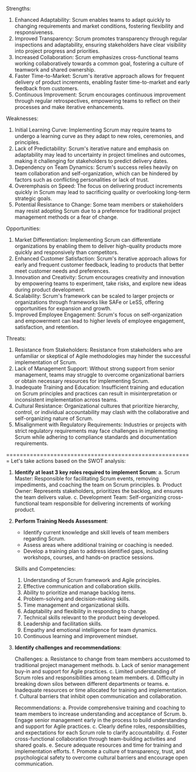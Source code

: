 Strengths:
1. Enhanced Adaptability: Scrum enables teams to adapt quickly to changing requirements and market conditions, fostering flexibility and responsiveness.
2. Improved Transparency: Scrum promotes transparency through regular inspections and adaptability, ensuring stakeholders have clear visibility into project progress and priorities.
3. Increased Collaboration: Scrum emphasizes cross-functional teams working collaboratively towards a common goal, fostering a culture of teamwork and shared ownership.
4. Faster Time-to-Market: Scrum's iterative approach allows for frequent delivery of product increments, enabling faster time-to-market and early feedback from customers.
5. Continuous Improvement: Scrum encourages continuous improvement through regular retrospectives, empowering teams to reflect on their processes and make iterative enhancements.

Weaknesses:

1. Initial Learning Curve: Implementing Scrum may require teams to undergo a learning curve as they adapt to new roles, ceremonies, and principles.
2. Lack of Predictability: Scrum's iterative nature and emphasis on adaptability may lead to uncertainty in project timelines and outcomes, making it challenging for stakeholders to predict delivery dates.
3. Dependency on Team Dynamics: Scrum's success relies heavily on team collaboration and self-organization, which can be hindered by factors such as conflicting personalities or lack of trust.
4. Overemphasis on Speed: The focus on delivering product increments quickly in Scrum may lead to sacrificing quality or overlooking long-term strategic goals.
5. Potential Resistance to Change: Some team members or stakeholders may resist adopting Scrum due to a preference for traditional project management methods or a fear of change.

Opportunities:

1. Market Differentiation: Implementing Scrum can differentiate organizations by enabling them to deliver high-quality products more quickly and responsively than competitors.
2. Enhanced Customer Satisfaction: Scrum's iterative approach allows for early and frequent customer feedback, leading to products that better meet customer needs and preferences.
3. Innovation and Creativity: Scrum encourages creativity and innovation by empowering teams to experiment, take risks, and explore new ideas during product development.
4. Scalability: Scrum's framework can be scaled to larger projects or organizations through frameworks like SAFe or LeSS, offering opportunities for expansion and growth.
5. Improved Employee Engagement: Scrum's focus on self-organization and empowerment can lead to higher levels of employee engagement, satisfaction, and retention.

Threats:

1. Resistance from Stakeholders: Resistance from stakeholders who are unfamiliar or skeptical of Agile methodologies may hinder the successful implementation of Scrum.
2. Lack of Management Support: Without strong support from senior management, teams may struggle to overcome organizational barriers or obtain necessary resources for implementing Scrum.
3. Inadequate Training and Education: Insufficient training and education on Scrum principles and practices can result in misinterpretation or inconsistent implementation across teams.
4. Cultural Resistance: Organizational cultures that prioritize hierarchy, control, or individual accountability may clash with the collaborative and self-organizing nature of Scrum.
5. Misalignment with Regulatory Requirements: Industries or projects with strict regulatory requirements may face challenges in implementing Scrum while adhering to compliance standards and documentation requirements.


=======================================================
Let's take actions based on the SWOT analysis:

1. **Identify at least 3 key roles required to implement Scrum**:
   a. Scrum Master: Responsible for facilitating Scrum events, removing impediments, and coaching the team on Scrum principles.
   b. Product Owner: Represents stakeholders, prioritizes the backlog, and ensures the team delivers value.
   c. Development Team: Self-organizing cross-functional team responsible for delivering increments of working product.

2. **Perform Training Needs Assessment**:
   - Identify current knowledge and skill levels of team members regarding Scrum.
   - Assess areas where additional training or coaching is needed.
   - Develop a training plan to address identified gaps, including workshops, courses, and hands-on practice sessions.

   Skills and Competencies:
   1. Understanding of Scrum framework and Agile principles.
   2. Effective communication and collaboration skills.
   3. Ability to prioritize and manage backlog items.
   4. Problem-solving and decision-making skills.
   5. Time management and organizational skills.
   6. Adaptability and flexibility in responding to change.
   7. Technical skills relevant to the product being developed.
   8. Leadership and facilitation skills.
   9. Empathy and emotional intelligence for team dynamics.
   10. Continuous learning and improvement mindset.

3. **Identify challenges and recommendations**:

   Challenges:
   a. Resistance to change from team members accustomed to traditional project management methods.
   b. Lack of senior management buy-in and support for Agile practices.
   c. Limited understanding of Scrum roles and responsibilities among team members.
   d. Difficulty in breaking down silos between different departments or teams.
   e. Inadequate resources or time allocated for training and implementation.
   f. Cultural barriers that inhibit open communication and collaboration.

   Recommendations:
   a. Provide comprehensive training and coaching to team members to increase understanding and acceptance of Scrum.
   b. Engage senior management early in the process to build understanding and support for Agile practices.
   c. Clearly define roles, responsibilities, and expectations for each Scrum role to clarify accountability.
   d. Foster cross-functional collaboration through team-building activities and shared goals.
   e. Secure adequate resources and time for training and implementation efforts.
   f. Promote a culture of transparency, trust, and psychological safety to overcome cultural barriers and encourage open communication.